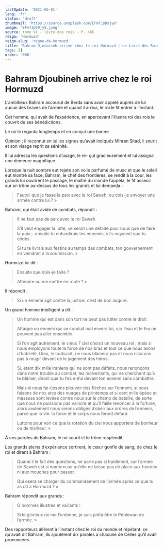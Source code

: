 ```yaml
---
lastUpdate: '2021-06-01'
lang: 'fr'
status: 'draft'
thumbnail: 'https://source.unsplash.com/EFm7JpD9jy8'
image: 'EFm7JpD9jy8.jpeg'
source: tome VI - livre des rois - P. 465
reign: 'Hormuzd'
reign-slug: 'regne-de-hormuzd'
title: 'Bahram Djoubineh arrive chez le roi Hormuzd | Le Livre des Rois | Shâhnâmeh'
tags: []
order: '008'
---
```


<!-- LTeX: language=fr -->

# Bahram Djoubineh arrive chez le roi Hormuzd

L’ambitieux Bahram accourut de Berda sans avoir appelé auprès de lui aucun des braves de l’armée et quand il arriva, le roi le fit entrer à l’instant.

Cet homme, qui avait de l’expérience, en apercevant l’illustre roi des rois le couvrit de ses bénédictions.

Le roi le regarda longtemps et en conçut une bonne

Opinion ; il reconnut en lui les signes qu’avait indiqués Mihran Sitad, il sourit et son visage reprit sa sérénité.

Il lui adressa les questions d’usage, le re-
çut gracieusement et lui assigna une demeure magnifique.

Lorsque la nuit sombre eut rejeté son voile parfumé de musc et que le soleil eut montré sa face, Bahram, le chef des frontières, se rendit à la cour, les grands lui ouvrirent le passage, le maître du monde l’appela, le fit asseoir sur un trône au-dessus de tous les grands et lui demanda :

> Fautvil que je fasse la paix avec le roi Saweh, ou dois-je envoyer une armée contre lui ? »

Bahram, qui était avide de combats, répondit :

> Il ne faut pas de paix avec le roi Saweh.
>
> S’il veut engager la lutte, ce serait une défaite pour nous que de faire la paix ;
.ensuite tu enhardirais tes ennemis, s’ils voyaient que tu cèdes.
>
> Si tu te livrais aux festins au temps des combats, ton gouvernement en viendrait à la soumission. »

Hormuzd lui dit :

> Ensuite que dois-je faire ?
>
> Attendre ou me mettre en route ? »

Il répondit :

> Si un ennemi agit contre la justice, c’est de bon augure.

Un grand homme intelligent a dit :

> Un homme qui est dans son tort ne peut pas lutter contre le droit.
>
> Attaque un ennemi qui se conduit mal envers toi, car l’eau et le feu ne peuvent pas aller ensemble.
>
> Si l’on agit autrement, le vieux 7 ciel choisit un nouveau roi ; mais si nous employons toute la force de nos bras et tout ce que nous avons d’habileté, Dieu, le toutsaint, ne nous blâmera pas et nous n’aurons pas à rougir devant ce le jugement des héros.
>
> Si, étant dix mille Iraniens qui ne sont pas défaits, nous renonçons dans notre trouble au combat, les malveillants, qui ne cherchent qu’à te blâmer, diront que tu t’es enfui devant ton ennemi sans combattre.
>
> Mais si nous fai-üesons pleuvoir des flèches sur l’ennemi, si nous faisons de nos arcs des nuages de printemps et si cent mille épées et massues sont levées contre nous sur le champ de bataille, de sorte que nous ne puissions pas vaincre et qu’il faille renoncer à la fortune, alors seulement nous serons obligés d’obéir aux ordres de l’ennemi, parce que la vie. la force et le corps nous feront défaut.
>
> Luttons pour voir ce que la rotation du ciel nous apportera de bonheur ou de malheur. »

À ces paroles de Bahram, le roi sourit et le trône resplendit.

Les grands pleins d’expérience sortirent, le cœur gonflé de sang, de chez le roi et dirent à Bahram :

> Quand il le fait des questions, ne parle pas si hardiment, car l’armée de Saweh est si nombreuse qu’elle ne laisse pas de place aux fourmis ni aux mouches pour passer.
>
> Qui osera se charger du commandement de l’armée après ce que tu as dit à Hormuzd ? »

Bahram répondit aux grands :

> Ô hommes illustres et vaillants !
>
> Si le glorieux roi me I’ordonne, je suis prétà être le Pehlewan de l’armée. »

Des rapporteurs allèrent à l’instant chez le roi du monde et répétant. ce qu’avait dit Bahram, ils ajoutèrent dix paroles a chacune de Celles qu’il avait prononcées.

